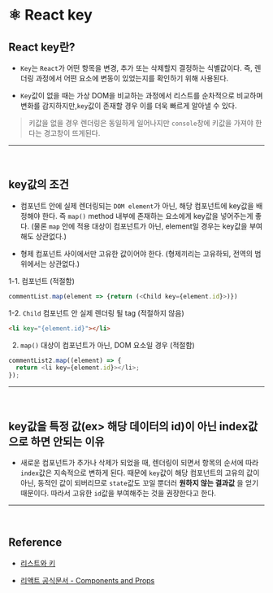 # ⚛ React key

## React key란?

- `Key`는 `React`가 어떤 항목을 변경, 추가 또는 삭제할지 결정하는 식별값이다. 즉, 렌더링 과정에서 어떤 요소에 변동이 있었는지를 확인하기 위해 사용된다.

- `Key`값이 없을 때는 가상 DOM을 비교하는 과정에서 리스트를 순차적으로 비교하며 변화를 감지하지만,`key`값이 존재할 경우 이를 더욱 빠르게 알아낼 수 있다.

> 키값을 없을 경우 렌더링은 동일하게 일어나지만 `console`창에 키값을 가져야 한다는 경고창이 뜨게된다.

---

<br/>

## key값의 조건

- 컴포넌트 안에 실제 렌더링되는 `DOM element`가 아닌, 해당 컴포넌트에 key값을 배정해야 한다. 즉 `map()` method 내부에 존재하는 요소에게 key값을 넣어주는게 좋다. (물론 `map` 안에 적용 대상이 컴포넌트가 아닌, element일 경우는 key값을 부여해도 상관없다.)

- 형제 컴포넌트 사이에서만 고유한 값이어야 한다. (형제끼리는 고유하되, 전역의 범위에서는 상관없다.)

>

1-1. 컴포넌트 (적절함)

```javascript
commentList.map(element => {return (<Child key={element.id}>)})
```

1-2. `Child` 컴포넌트 안 실제 렌더링 될 tag (적절하지 않음)

```html
<li key="{element.id}"></li>
```

2.  `map()` 대상이 컴포넌트가 아닌, DOM 요소일 경우 (적절함)

```javascript
commentList2.map((element) => {
  return <li key={element.id}></li>;
});
```

---

<br/>

## key값을 특정 값(ex> 해당 데이터의 id)이 아닌 index값으로 하면 안되는 이유

- 새로운 컴포넌트가 추가나 삭제가 되었을 때, 렌더링이 되면서 항목의 순서에 따라 `index`값은 지속적으로 변하게 된다. 때문에 `key`값이 해당 컴포넌트의 고유의 값이 아닌, 동적인 값이 되버리므로 `state`값도 꼬일 뿐더러 **원하지 않는 결과값** 을 얻기 때문이다. 따라서 고유한 `id`값을 부여해주는 것을 권장한다고 한다.

---

<br/>

## Reference

- [리스트와 키](https://reactjs-kr.firebaseapp.com/docs/lists-and-keys.html)

- [리액트 공식문서 - Components and Props](https://ko.reactjs.org/docs/components-and-props.html)
